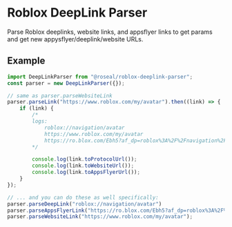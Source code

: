 # Roblox DeepLink Parser
Parse Roblox deeplinks, website links, and appsflyer links to get params and get new appysflyer/deeplink/website URLs.

## Example
```ts
import DeepLinkParser from "@roseal/roblox-deeplink-parser";
const parser = new DeepLinkParser({});

// same as parser.parseWebsiteLink
parser.parseLink("https://www.roblox.com/my/avatar").then((link) => {
	if (link) {
        /*
        logs:
            roblox://navigation/avatar
            https://www.roblox.com/my/avatar
            https://ro.blox.com/Ebh5?af_dp=roblox%3A%2F%2Fnavigation%2Favatar&af_web_dp=https%3A%2F%2Fwww.roblox.com%2Fmy%2Favatar
        */

		console.log(link.toProtocolUrl());
		console.log(link.toWebsiteUrl());
		console.log(link.toAppsFlyerUrl());
	}
});

// ... and you can do these as well specifically:
parser.parseDeepLink("roblox://navigation/avatar")
parser.parseAppsFlyerLink("https://ro.blox.com/Ebh5?af_dp=roblox%3A%2F%2Fnavigation%2Favatar&af_web_dp=https%3A%2F%2Fwww.roblox.com%2Fmy%2Favatar");
parser.parseWebsiteLink("https://www.roblox.com/my/avatar");
```